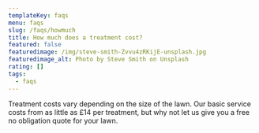 ```yaml
---
templateKey: faqs
menu: faqs
slug: /faqs/howmuch
title: How much does a treatment cost?
featured: false
featuredimage: /img/steve-smith-Zvvu4zRKijE-unsplash.jpg
featuredimage_alt: Photo by Steve Smith on Unsplash
rating: []
tags:
  - faqs
---
```



Treatment costs vary depending on the size of the lawn. Our basic service costs from as little as £14 per treatment, but why not let us give you a free no obligation quote for your lawn.